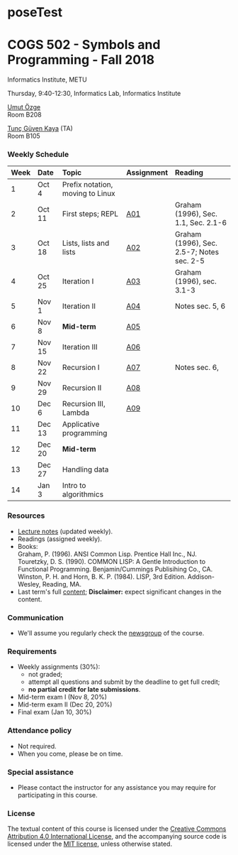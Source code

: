 # poseTest

# COGS 502 - Symbols and Programming - Fall 2018
Informatics Institute, METU

Thursday, 9:40-12:30, Informatics Lab, Informatics Institute

[Umut Özge](https://umutozge.github.io)  
Room B208

[Tunç Güven Kaya](mailto:tuncgk@gmail.com) (TA)  
Room B105

### Weekly Schedule

|Week| Date   | Topic |  Assignment | Reading
:---|:---|:---|:---|:--- 
1   | Oct 4  | Prefix notation, moving to Linux | 
2   | Oct 11 | First steps; REPL |[A01](assignments/cogs502-assignment-01.pdf) | Graham (1996), Sec. 1.1, Sec. 2.1-6| 
3   | Oct 18 | Lists, lists and lists |[A02](assignments/cogs502-assignment-02.pdf) | Graham (1996), Sec. 2.5-7; Notes sec. 2-5| 
4   | Oct 25 | Iteration I| [A03](index.html)  | Graham (1996), sec. 3.1-3|
5   | Nov 1  | Iteration II| [A04](assignments/cogs502-assignment-04.pdf)| Notes sec. 5, 6| 
6   | Nov 8  | **Mid-term** |   [A05](assignments/cogs502-assignment-05.pdf)| 
7   | Nov 15 | Iteration III |  [A06](assignments/cogs502-assignment-06.pdf)| 
8   | Nov 22 | Recursion I |   [A07](assignments/cogs502-assignment-07.pdf) | Notes sec. 6, | 
9   | Nov 29 | Recursion II |  [A08](assignments/cogs502-assignment-08.pdf) | 
10  | Dec 6  | Recursion III, Lambda |  [A09](assignments/cogs502-assignment-09.pdf) | 
11  | Dec 13 | Applicative programming | <!---[A10](assignments/cogs502-assignment-10.pdf)--> | 
12  | Dec 20 | **Mid-term** |            <!---[A11](assignments/cogs502-assignment-11.pdf)--> | 
13  | Dec 27 | Handling data  |          <!---[A12](assignments/cogs502-assignment-12.pdf)--> | 
14  | Jan 3  | Intro to algorithmics |   <!---[A13](assignments/cogs502-assignment-13.pdf)--> | 

### Resources 

* [Lecture notes](notes/cogs502-lecture-notes.pdf) (updated weekly).
* Readings (assigned weekly).
* Books:  
	Graham, P. (1996). ANSI Common Lisp. Prentice Hall Inc., NJ.  
	Touretzky, D. S. (1990). COMMON LISP: A Gentle Introduction to Functional Programming. Benjamin/Cummings Publisihing Co., CA.  
	Winston, P. H. and Horn, B. K. P. (1984). LISP, 3rd Edition. Addison-Wesley, Reading, MA.  
* Last term's full [content](var/symbols-and-programming-2018-Spring.zip); **Disclaimer:** expect significant changes in the content.

### Communication

* We'll assume you regularly check the [newsgroup](https://groups.google.com/forum/#!forum/metu-cogs-502-symbols-and-programming) of the course.

### Requirements

* Weekly assignments (30%): 
	- not graded; 
	- attempt all questions and submit by the deadline to get full credit;
	- **no partial credit for late submissions**.
* Mid-term exam I (Nov 8, 20%)
* Mid-term exam II (Dec 20, 20%)
* Final exam (Jan 10, 30%)

### Attendance policy

* Not required.
* When you come, please be on time.

### Special assistance

* Please contact the instructor for any assistance you may require for participating in this course.

### License
The textual content of this course is licensed under the [Creative Commons Attribution 4.0 International License](https://creativecommons.org/licenses/by/4.0/), and the accompanying source code is licensed under the [MIT license](http://opensource.org/licenses/mit-license.php), unless otherwise stated.

